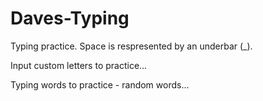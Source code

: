 # Daves-Typing

Typing practice.  Space is respresented by an underbar (_).

Input custom letters to practice...

Typing words to practice - random words...
